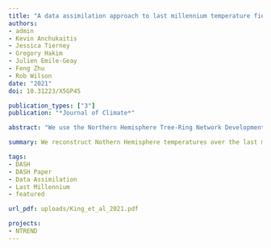 ```yaml
---
title: "A data assimilation approach to last millennium temperature field reconstruction using a limited high-sensitivity proxy network"
authors:
- admin
- Kevin Anchukaitis
- Jessica Tierney
- Gregory Hakim
- Julien Emile-Geay
- Feng Zhu
- Rob Wilson
date: "2021"
doi: 10.31223/X5GP45

publication_types: ["3"]
publication: "*Journal of Climate*"

abstract: "We use the Northern Hemisphere Tree-Ring Network Development (NTREND) tree-ring database to examine the effects of using a small, highly-sensitive proxy network for paleotemperature data assimilation over the last millennium. We first evaluate our methods using pseudo-proxy experiments.  These indicate that spatial assimilations using this network are skillful in the extratropical Northern Hemisphere and improve on previous NTREND reconstructions based on Point-by-Point regression. We also find our method is sensitive to climate model biases when the number of sites becomes small. Based on these experiments, we then assimilate the real NTREND network. To quantify model prior uncertainty, we produce 10 separate reconstructions, each assimilating a different climate model. These reconstructions are most dissimilar prior to 1100 CE, when the network becomes sparse, but show greater consistency as the network grows. Temporal variability is also underestimated before 1100 CE. Our assimilation method produces spatial uncertainty estimates and these identify treeline North America and eastern Siberia as regions that would most benefit from development of new millennial-length temperature-sensitive tree-ring records. We compare our multi-model mean reconstruction to five existing paleo-temperature products to examine the range of reconstructed responses to radiative forcing. We find substantial differences in the spatial patterns and magnitudes of reconstructed responses to volcanic eruptions and in the transition between the Medieval epoch and Little Ice Age.  These extant uncertainties call for the development of a paleoclimate reconstruction intercomparison framework for systematically examining the consequences of proxy network composition and reconstruction methodology and for continued expansion of tree-ring proxy networks."

summary: We reconstruct Nothern Hemisphere temperatures over the last millennium by assimilating a highly-sensitive, curated tree-ring network.

tags:
- DASH
- DASH Paper
- Data Assimilation
- Last Millennium
- featured

url_pdf: uploads/King_et_al_2021.pdf

projects:
- NTREND
---
```

